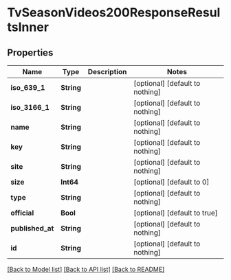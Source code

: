 # TvSeasonVideos200ResponseResultsInner


## Properties
Name | Type | Description | Notes
------------ | ------------- | ------------- | -------------
**iso_639_1** | **String** |  | [optional] [default to nothing]
**iso_3166_1** | **String** |  | [optional] [default to nothing]
**name** | **String** |  | [optional] [default to nothing]
**key** | **String** |  | [optional] [default to nothing]
**site** | **String** |  | [optional] [default to nothing]
**size** | **Int64** |  | [optional] [default to 0]
**type** | **String** |  | [optional] [default to nothing]
**official** | **Bool** |  | [optional] [default to true]
**published_at** | **String** |  | [optional] [default to nothing]
**id** | **String** |  | [optional] [default to nothing]


[[Back to Model list]](../README.md#models) [[Back to API list]](../README.md#api-endpoints) [[Back to README]](../README.md)


